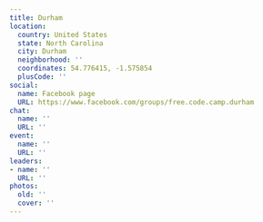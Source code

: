 ```yaml
---
title: Durham
location:
  country: United States
  state: North Carolina
  city: Durham
  neighborhood: ''
  coordinates: 54.776415, -1.575854
  plusCode: ''
social:
  name: Facebook page
  URL: https://www.facebook.com/groups/free.code.camp.durham
chat:
  name: ''
  URL: ''
event:
  name: ''
  URL: ''
leaders:
- name: ''
  URL: ''
photos:
  old: ''
  cover: ''
---
```

